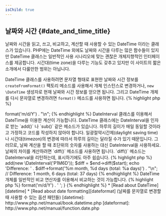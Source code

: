 ```yaml
---
isChild: true
---
```


## 날짜와 시간 {#date_and_time_title}

날짜와 시간을 읽고, 쓰고, 비교하고, 계산할 때 사용할 수 있는 DateTime 이라는 클래스가 있습니다. PHP에는 DateTime 외에도
날짜와 시간을 다루는 많은 함수들이 있지만 DateTime 클래스는 일반적인 사용 시나리오에 맞는 괜찮은 개체지향적인 인터페이스를 
제공합니다. 시간대(time zone)을 다루는 기능도 갖추고 있지만 이 사이트의 짧은 소개에서 다룰만한 범위는 아닙니다.

DateTime 클래스를 사용하려면 문자열 형태로 표현한 날짜와 시간 정보를 `createFromFormat()` 팩토리 메소드를 사용해서
개체 인스턴스로 변경하거나, `new \DateTime` 생성자로 현재 날짜와 시간 정보를 얻으면 됩니다. 그리고 DateTime 개체를 다시
문자열로 변경하려면 `format()` 메소드를 사용하면 됩니다.
{% highlight php %}
<?php
$raw = '22. 11. 1968';
$start = \DateTime::createFromFormat('d. m. Y', $raw);

echo 'Start date: ' . $start->format('m/d/Y') . "\n";
{% endhighlight %}

DateInterval 클래스를 이용해서 DateTime을 이용한 계산이 가능합니다. DateTime 클래스에는 DateInterval을 인자로 받는 
`add()` 나 `sub()` 같은 메소드가 있습니다. 하루의 길이가 매일 동일할 것이라고 가정하고 코드를 작성하지 않아야 합니다.
일광절약시간제(daylight saving time)나 시간대(timezon)의 변경에 따라서 하루의 길이는 달라질 수가 있기 때문입니다.
그러므로, 날짜 계산을 할 때 초단위의 숫자를 사용하는 대신 DateInterval을 사용하세요. 날짜의 차이를 계산하려면 `diff()` 메소드를
사용하면 됩니다. `diff()` 메소드는 DateInterval을 리턴하는데, 표시하기에도 아주 쉽습니다.
{% highlight php %}
<?php
// $start를 복제한 다음 한 달하고 6일을 더한다.
$end = clone $start;
$end->add(new \DateInterval('P1M6D'));

$diff = $end->diff($start);
echo 'Difference: ' . $diff->format('%m month, %d days (total: %a days)') . "\n";
// Difference: 1 month, 6 days (total: 37 days)
{% endhighlight %}

DateTime 개체를 일반적인 비교 연산자를 이용해서 비교하는 것이 가능합니다.
{% highlight php %}
<?php
if ($start < $end) {
    echo "Start is before end!\n";
}
{% endhighlight %}

DateTime에 대한 마지막 예제는 DatePeriod 클래스에 대한 것입니다. 이 클래스는 반복적으로 발생하는 사건을 다루는데 사용됩니다.
start와 end라는 두 개의 DateTime 개체와 시간 간격을 나타내는 DateInterval 개체 하나를 받아서, 
지정된 기간에 발생하는 모든 사건을 리턴해줍니다.
{% highlight php %}
<?php
// $start 와 $end 사이의 모든 목요일을 얻는다.
$periodInterval = \DateInterval::createFromDateString('first thursday');
$periodIterator = new \DatePeriod($start, $periodInterval, $end, \DatePeriod::EXCLUDE_START_DATE);
foreach ($periodIterator as $date) {
    // 지정된 기간 안에 있는 모든 날짜를 출력한다.
    echo $date->format('m/d/Y') . ' ';
}
{% endhighlight %}

* [Read about DateTime][datetime]
* [Read about date formatting][dateformat] (날짜를 문자열로 변경할 때 사용할 수 있는 옵션 패턴들)

[datetime]: http://www.php.net/manual/book.datetime.php
[dateformat]: http://www.php.net/manual/function.date.php
